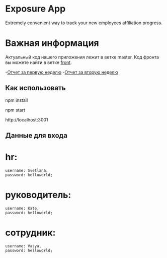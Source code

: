 # Exposure App
Extremely convenient way to track your new employees affiliation progress.

# Важная информация
Актуальный код нашего приложения лежит в ветке master. Код фронта вы можете найти в ветке [front](https://github.com/greenatom-hr-case-lab/exposure-app-4x4/tree/front).

-[Отчет за первую неделю](https://youtu.be/-ZwnUnwZZlc)
-[Отчет за вторую неделю](https://youtu.be/-0WG5laPraQ)

## Как использовать
  npm install
  
  npm start
  
  http://localhost:3001
  
## Данные для входа 
 # hr:  
    username: Svetlana, 
    password: helloworld;
    
 # руководитель:  
    username: Kate, 
    password: helloworld;
  
 # сотрудник: 
    username: Vasya,
    password: helloworld;
    
    
